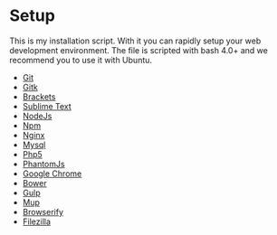 Setup
======

This is my installation script. With it you can rapidly setup your web development environment. The file is scripted with bash 4.0+ and we recommend you to use it with Ubuntu.

- [Git](http://git-scm.com/)
- [Gitk](http://git-scm.com/docs/gitk)
- [Brackets](http://brackets.io/)
- [Sublime Text](http://www.sublimetext.com/3)
- [NodeJs](http://nodejs.org/)
- [Npm](https://www.npmjs.com/)
- [Nginx](http://nginx.org/)
- [Mysql](http://www.mysql.com/)
- [Php5](http://php.net/)
- [PhantomJs](http://phantomjs.org/)
- [Google Chrome](http://www.google.com/chrome/)
- [Bower](http://bower.io/)
- [Gulp](http://gulpjs.com/)
- [Mup](https://github.com/arunoda/meteor-up)
- [Browserify](http://browserify.org/)
- [Filezilla](https://filezilla-project.org/)